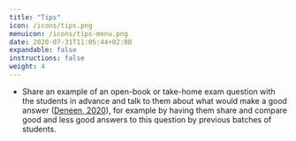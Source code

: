```yaml
---
title: "Tips"
icon: /icons/tips.png
menuicon: /icons/tips-menu.png
date: 2020-07-31T11:05:44+02:00
expandable: false
instructions: false
weight: 4
---
```


* Share an example of an open-book or take-home exam question with the students in advance and talk to them about what would make a good answer ([Deneen, 2020](https://melbourne-cshe.unimelb.edu.au/__data/assets/pdf_file/0010/3341944/closed-book-to-open-book-exam_final.pdf)), for example by having them share and compare good and less good answers to this question by previous batches of students.